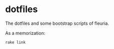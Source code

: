 # dotfiles

The dotfiles and some bootstrap scripts of fleuria.

As a memorization:

    rake link


